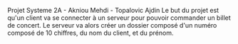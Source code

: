 Projet Systeme 2A - Akniou Mehdi - Topalovic Ajdin
Le but du projet est qu'un client va se connecter à un serveur pour pouvoir commander un billet de concert.
Le serveur va alors créer un dossier composé d'un numéro composé de 10 chiffres, du nom du client, et du prénom.
